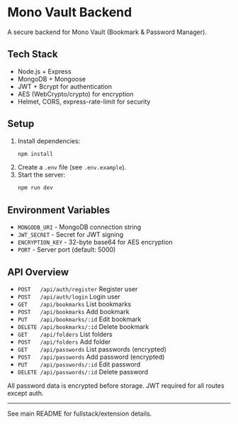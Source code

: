 # Mono Vault Backend

A secure backend for Mono Vault (Bookmark & Password Manager).

## Tech Stack
- Node.js + Express
- MongoDB + Mongoose
- JWT + Bcrypt for authentication
- AES (WebCrypto/crypto) for encryption
- Helmet, CORS, express-rate-limit for security

## Setup

1. Install dependencies:
   ```bash
   npm install
   ```
2. Create a `.env` file (see `.env.example`).
3. Start the server:
   ```bash
   npm run dev
   ```

## Environment Variables
- `MONGODB_URI` - MongoDB connection string
- `JWT_SECRET` - Secret for JWT signing
- `ENCRYPTION_KEY` - 32-byte base64 for AES encryption
- `PORT` - Server port (default: 5000)

## API Overview
- `POST   /api/auth/register`   Register user
- `POST   /api/auth/login`      Login user
- `GET    /api/bookmarks`       List bookmarks
- `POST   /api/bookmarks`       Add bookmark
- `PUT    /api/bookmarks/:id`   Edit bookmark
- `DELETE /api/bookmarks/:id`   Delete bookmark
- `GET    /api/folders`         List folders
- `POST   /api/folders`         Add folder
- `GET    /api/passwords`       List passwords (encrypted)
- `POST   /api/passwords`       Add password (encrypted)
- `PUT    /api/passwords/:id`   Edit password
- `DELETE /api/passwords/:id`   Delete password

All password data is encrypted before storage. JWT required for all routes except auth.

---
See main README for fullstack/extension details. 